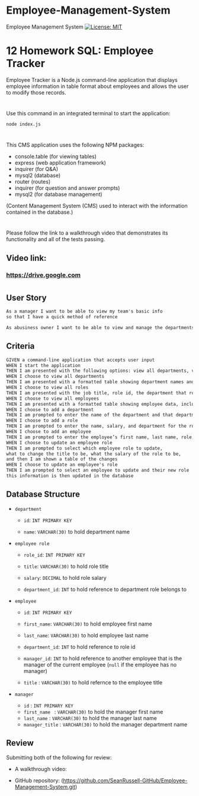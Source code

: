 # Employee-Management-System
Employee Management System   [![License: MIT](https://img.shields.io/badge/License-MIT-yellow.svg)](https://opensource.org/licenses/MIT)
# 12 Homework SQL: Employee Tracker

Employee Tracker is a Node.js command-line application that displays employee information in table format about employees and allows the user to modify those records. 
#
Use this command in an integrated terminal to start the application:

```bash
node index.js
```
#
This  CMS application uses the following NPM packages:

*  console.table (for viewing tables)
*  express (web application framework)
*  inquirer (for Q&A)
*  mysql2 (database)
*  router (routes)
*  inquirer (for question and answer prompts)
*  mysql2 (for database management)

(Content Management System (CMS) used to interact with the information contained in the database.)

##
#
Please follow the link to a walkthrough video that demonstrates its functionality and all of the tests passing.
## Video link:
### https://drive.google.com

#

## User Story

```md
As a manager I want to be able to view my team's basic info 
so that I have a quick method of reference
```

```md
As abusiness owner I want to be able to view and manage the departments, roles, and employees in my company
```

## Criteria

```md
GIVEN a command-line application that accepts user input
WHEN I start the application
THEN I am presented with the following options: view all departments, view all roles, view all employees, add a department, add a role, add an employee, and update an employee role
WHEN I choose to view all departments
THEN I am presented with a formatted table showing department names and department ids
WHEN I choose to view all roles
THEN I am presented with the job title, role id, the department that role belongs to, and the salary for that role
WHEN I choose to view all employees
THEN I am presented with a formatted table showing employee data, including employee ids, first names, last names, job titles, departments, salaries, and managers that the employees report to
WHEN I choose to add a department
THEN I am prompted to enter the name of the department and that department is added to the database
WHEN I choose to add a role
THEN I am prompted to enter the name, salary, and department for the role and that role is added to the database
WHEN I choose to add an employee
THEN I am prompted to enter the employee’s first name, last name, role, and manager, and that employee is added to the database
WHEN I choose to update an employee role
THEN I am prompted to select which employee role to update,
what to change the title to be, what the salary of the role to be, 
and then I am shown a table of the changes
WHEN I choose to update an employee's role
THEN I am prompted to select an employee to update and their new role
this information is then updated in the database 
```

## Database Structure
* `department`

    * `id`: `INT PRIMARY KEY`

    * `name`: `VARCHAR(30)` to hold department name

* `employee role`

    * `role_id`: `INT PRIMARY KEY`

    * `title`: `VARCHAR(30)` to hold role title

    * `salary`: `DECIMAL` to hold role salary

    * `department_id`: `INT` to hold reference to department role belongs to

* `employee`

    * `id`: `INT PRIMARY KEY`

    * `first_name`: `VARCHAR(30)` to hold employee first name

    * `last_name`: `VARCHAR(30)` to hold employee last name

    * `department_id`: `INT` to hold reference to role id

    * `manager_id`: `INT` to hold reference to another employee that is the manager of the current employee (`null` if the employee has no manager)

    * `title` : `VARCHAR(30)` to hold refernce to the employee title

* `manager`
    * `id` : `INT PRIMARY KEY`
    *  `first_name ` : `VARCHAR(30)` to hold the manager first name
    *  `last_name` : `VARCHAR(30)` to hold the manager last name
    *  `manager_title` : `VARCHAR(30)` to hold the manager department name
## Review

Submitting both of the following for review:

* A walkthrough video:

* GitHub repository:
(https://github.com/SeanRussell-GitHub/Employee-Management-System.git)

